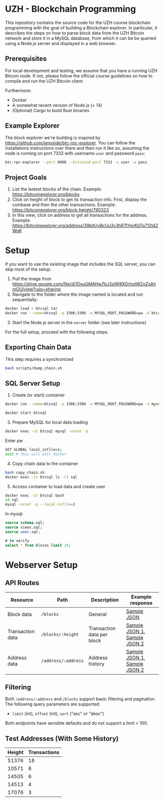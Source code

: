 # UZH - Blockchain Programming

This repository contains the source code for the UZH course blockchain programming with the goal of building a Blockchain explorer. In particular, it describes the steps on how to parse block data from the UZH Bitcoin network and store it in a MySQL database, from which it can be be queried using a Node.js server and displayed in a web browser.

## Prerequisites

For local development and testing, we assume that you have a running UZH Bitcoin node. If not, please follow the official course guidelines on how to compile and run the UZH Bitcoin client.

Furthermore:

- Docker
- A somewhat recent version of Node.js (> 14)
- (Optional) Cargo to build Rust binaries

## Example Explorer

The block explorer we're building is inspired by https://github.com/janoside/btc-rpc-explorer. You can follow the installations instructions over there and then run it like so, assuming the node is running on port 7332 with username `user` and password `pass`:

```sh
btc-rpc-explorer --port 8080 --bitcoind-port 7332 -u user -w pass
```

## Project Goals

1. List the lastest blocks of the chain. Example: https://bitcoinexplorer.org/blocks
2. Click on height of block to get its transaction info. First, display the coinbase and then the other transactions. Example: https://bitcoinexplorer.org/block-height/790323
3. In this view, click on address to get all transactions for the address. Example: https://bitcoinexplorer.org/address/39bitUyBcUu3y3hRTtYprKbTp712t4ZWqK

# Setup

If you want to use the existing image that includes the SQL server, you can skip most of the setup:

1. Pull the image from https://drive.google.com/file/d/1DsuGMAHw7bJ3slW8XGrhotWZoZoAhmOU/view?usp=sharing
2. Navigate to the folder where the image named is located and run sequentially:

```sh
docker load < btcsql.tar
docker run --name=btcsql -p 3306:3306 -e MYSQL_ROOT_PASSWORD=pw -d btcsql
```

3. Start the Node.js server in the `server` folder (see later instructions)

For the full setup, proceed with the following steps.

## Exporting Chain Data

This step requires a synchronized

```sh
bash scripts/dump_chain.sh
```

## SQL Server Setup

1. Create (or start) container

```sh
docker run --name=btcsql -p 3306:3306 -e MYSQL_ROOT_PASSWORD=pw -d mysql/mysql-server:latest
```

```sh
docker start btcsql
```

3. Prepare MySQL for local data loading

```sh
docker exec -it btcsql mysql -uroot -p
```

Enter pw

```sh
SET GLOBAL local_infile=1;
exit # this will exit docker
```

4. Copy chain data to the container

```sh
bash copy_chain.sh
docker exec -it btcsql ls -l1 sql
```

5. Access container to load data and create user

```sh
docker exec -it btcsql bash
cd sql
mysql -uroot -p --local-infile=1
```

In mysql:

```sql
source schema.sql;
source views.sql;
source user.sql;

# to verify
select * from blocks limit 10;
```

# Webserver Setup

## API Routes

| Resource         | Path                | Description                | Example response                                                                                             |
| ---------------- | ------------------- | -------------------------- | ------------------------------------------------------------------------------------------------------------ |
| Block data       | `/blocks`           | General                    | [Sample JSON](client/mock-data/block.json)                                                                   |
| Transaction data | `/blocks/:height`   | Transaction data per block | [Sample JSON 1](client/mock-data/block.height.1.json), [Sample JSON 2](client/mock-data/block.height.2.json) |
| Address data     | `/address/:address` | Address history            | [Sample JSON 1](client/mock-data/address.1.json), [Sample JSON 2](client/mock-data/address.2.json)           |

## Filtering

Both `/address/:address` and `/blocks` support basic filtering and pagination. The following query parameters are supported:

- `limit` (int), `offset` (int), `sort` ("asc" or "desc")

Both endpoints have sensible defaults and do not support a limit > 100.

## Test Addresses (With Some History)

| Height | Transactions |
| ------ | ------------ |
| 51376  | 18           |
| 10571  | 6            |
| 14505  | 6            |
| 14513  | 4            |
| 17076  | 3            |
